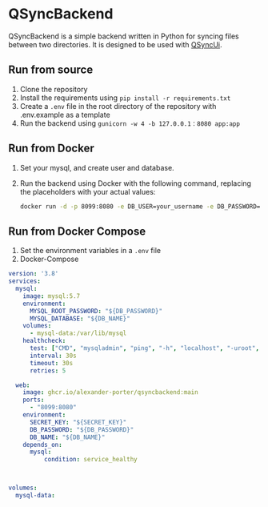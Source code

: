 # QSyncBackend
QSyncBackend is a simple backend written in Python for syncing files between two directories. It is designed to be used with [QSyncUi](https://github.com/LawPlusThree/QSyncUi).

## Run from source
1. Clone the repository
2. Install the requirements using `pip install -r requirements.txt`
3. Create a `.env` file in the root directory of the repository with .env.example as a template
4. Run the backend using `gunicorn -w 4 -b 127.0.0.1：8080 app:app`

## Run from Docker
1. Set your mysql, and create user and database.

2. Run the backend using Docker with the following command, replacing the placeholders with your actual values:

    ```bash
    docker run -d -p 8099:8080 -e DB_USER=your_username -e DB_PASSWORD=your_password -e DB_NAME=your_database_name -e DB_HOST=your_database_host -e SECRET_KEY=your_secret_key_here -e NEED_CAPTCHA=True ghcr.io/alexander-porter/qsyncbackend:main
    ```

## Run from Docker Compose
1. Set the environment variables in a `.env` file
2. Docker-Compose
```yaml
version: '3.8'
services:
  mysql:
    image: mysql:5.7
    environment:
      MYSQL_ROOT_PASSWORD: "${DB_PASSWORD}"
      MYSQL_DATABASE: "${DB_NAME}"
    volumes:
      - mysql-data:/var/lib/mysql
    healthcheck:
      test: ["CMD", "mysqladmin", "ping", "-h", "localhost", "-uroot", "-p${DB_PASSWORD}"]
      interval: 30s
      timeout: 30s
      retries: 5

  web:
    image: ghcr.io/alexander-porter/qsyncbackend:main
    ports:
      - "8099:8080"
    environment:
      SECRET_KEY: "${SECRET_KEY}"
      DB_PASSWORD: "${DB_PASSWORD}"
      DB_NAME: "${DB_NAME}"
    depends_on:
      mysql:
          condition: service_healthy



volumes:
  mysql-data:
```